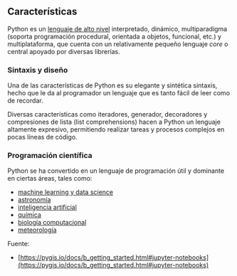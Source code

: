 ## Características

Python es un [lenguaje de alto nivel](https://es.wikipedia.org/wiki/Lenguaje_de_alto_nivel) interpretado, dinámico, multiparadigma (soporta programación procedural, orientada a objetos, funcional, etc.) y multiplataforma, que cuenta con un relativamente pequeño lenguaje *core* o central apoyado por diversas librerías.



### Sintaxis y diseño

Una de las características de Python es su elegante y sintética sintaxis, hecho que le da al programador un lenguaje que es tanto fácil de leer como de recordar. 

Diversas características como iteradores, generador, decoradores y compresiones de lista (list comprehensions) hacen a Python un lenguaje altamente expresivo, permitiendo realizar tareas y procesos complejos en pocas líneas de código. 



### Programación científica

Python se ha convertido en un lenguaje de programación útil y dominante en ciertas áreas, tales como:

-   [machine learning y data science](http://scikit-learn.org/stable/)
-   [astronomía](http://www.astropy.org/)
-   [inteligencia artificial](https://wiki.python.org/moin/PythonForArtificialIntelligence)
-   [química](http://chemlab.github.io/chemlab/)
-   [biología computacional](http://biopython.org/wiki/Main_Page)
-   [meteorología](https://pypi.org/project/meteorology/)


Fuente:

- [https://pygis.io/docs/b_getting_started.html#jupyter-notebooks](https://pygis.io/docs/b_getting_started.html#jupyter-notebooks)